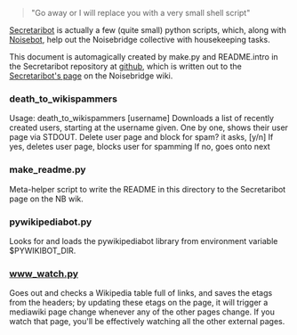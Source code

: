 <blockquote>
"Go away or I will replace you with a very small shell script"
</blockquote>

[Secretaribot](https://www.noisebridge.net/wiki/Secretaribot) is actually a few (quite small) python scripts, which, along with [Noisebot](https://www.noisebridge.net/wiki/Noisebot), help out the Noisebridge collective with housekeeping tasks.

This document is automagically created by make.py and README.intro in the
Secretaribot repository at [github](https://github.com/dannyob/secretaribot),
which is written out to the [Secretaribot's
page](https://www.noisebridge.net/wiki/Secretaribot) on the Noisebridge wiki. 

### death_to_wikispammers ###

Usage: death_to_wikispammers [username]
Downloads a list of recently created users, starting at the username given.
One by one, shows their user page via STDOUT.
Delete user page and block for spam? it asks, [y/n]
If yes, deletes user page, blocks user for spamming
If no, goes onto next

### make_readme.py ###

Meta-helper script to write the README in this directory to the Secretaribot page on the NB wik.

### pywikipediabot.py ###

Looks for and loads the pywikipediabot library from environment variable
$PYWIKIBOT_DIR.

### www_watch.py ###

Goes out and checks a Wikipedia table full of links, and saves the etags from
the headers; by updating these etags on the page, it will trigger a mediawiki
page change whenever any of the other pages change. If you watch that page,
you'll be effectively watching all the other external pages.
